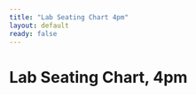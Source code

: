 ```yaml
---
title: "Lab Seating Chart 4pm"
layout: default
ready: false
---
```


# Lab Seating Chart, 4pm

<!-- style="width:100%; height:1400px;  overflow: scroll;" -->

<div style="display:none;">

</div>
